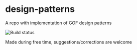 # design-patterns
A repo with implementation of GOF design patterns

![Build status](https://github.com/venkatramanareddy/design-patterns/actions/workflows/maven.yml/badge.svg)


Made during free time, suggestions/corrections are welcome
